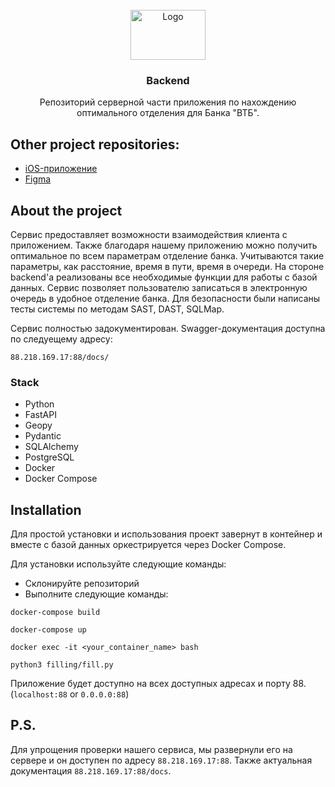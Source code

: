 <br />
<div align="center">
  <a href="https://github.com/mcdogg17/hack_moretech">
  <img src="https://i.yapx.ru/WnDGH.png" alt="Logo" width="120" height="80">  
</a>

<h3 align="center">Backend</h3>

  <p align="center">
    Репозиторий серверной части приложения по нахождению
оптимального отделения для Банка "ВТБ".
    <br>
  </p>
</div>

## Other project repositories:
* <a href=https://github.com/DanonAno/HackVTBOpenMaps>iOS-приложение</a>
* <a href=https://www.figma.com/file/6VFcVmFslHYfpFMRNC2PmX/Хакатон-ВТБ>Figma</a>


## About the project

Сервис предоставляет возможности взаимодействия клиента с приложением.
Также благодаря нашему приложению можно получить оптимальное по всем параметрам
отделение банка. Учитываются такие параметры, как расстояние, время в пути, время в очереди.
На стороне backend'a реализованы все необходимые функции для работы с базой данных. Сервис позволяет
пользователю записаться в электронную очередь в удобное отделение банка. Для 
безопасности были написаны тесты системы по методам SAST, DAST, SQLMap.

Сервис полностью задокументирован. Swagger-документация доступна по следуещему адресу: 

```88.218.169.17:88/docs/```


### Stack

* Python
* FastAPI
* Geopy
* Pydantic
* SQLAlchemy
* PostgreSQL
* Docker
* Docker Compose


## Installation

Для простой установки и использования проект завернут в контейнер и вместе с
базой данных оркестрируется через Docker Compose.

Для установки используйте следующие команды:

* Склонируйте репозиторий
* Выполните следующие команды:

```docker-compose build```

```docker-compose up```

```docker exec -it <your_container_name> bash```

```python3 filling/fill.py```

Приложение будет доступно на всех доступных адресах и порту 88. (`localhost:88` or `0.0.0.0:88`)

## P.S.

Для упрощения проверки нашего сервиса, мы развернули его на сервере и он доступен
по адресу `88.218.169.17:88`. Также актуальная документация `88.218.169.17:88/docs`.

